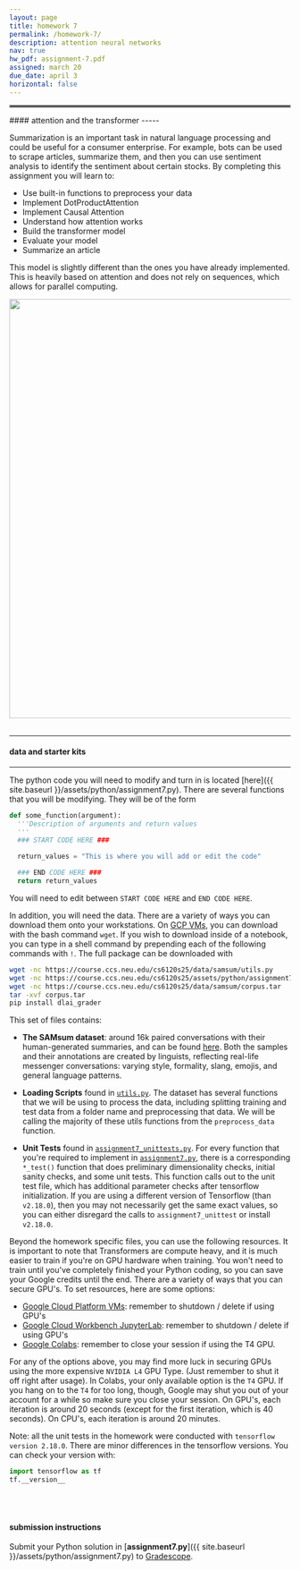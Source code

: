 ```yaml
---
layout: page
title: homework 7
permalink: /homework-7/
description: attention neural networks
nav: true
hw_pdf: assignment-7.pdf
assigned: march 20
due_date: april 3
horizontal: false
---
```


<hr style="border:2px solid gray">
#### attention and the transformer
-----

Summarization is an important task in natural language processing and could be useful for a consumer enterprise. For example, bots can be used to scrape articles, summarize them, and then you can use sentiment analysis to identify the sentiment about certain stocks. By completing this assignment you will learn to:

* Use built-in functions to preprocess your data
* Implement DotProductAttention
* Implement Causal Attention
* Understand how attention works
* Build the transformer model
* Evaluate your model
* Summarize an article

This model is slightly different than the ones you have already implemented. This is heavily based on attention and does not rely on sequences, which allows for parallel computing.

<center>
<img 
  src="https://deadline.com/wp-content/uploads/2024/09/Transformers-One.jpg"
  width="750" height="auto">
</center>
<br>

-----
#### data and starter kits
-----

The python code you will need to modify and turn in is located [here]({{ site.baseurl }}/assets/python/assignment7.py). There are several functions that you will be modifying. They will be of the form

  ```python
  def some_function(argument):
    '''Description of arguments and return values
    '''
    ### START CODE HERE ###

    return_values = "This is where you will add or edit the code"

    ### END CODE HERE ###
    return return_values
  ```

You will need to edit between `START CODE HERE` and `END CODE HERE`.

In addition, you will need the data. There are a variety of ways you can download them onto your workstations. On [GCP VMs](https://console.cloud.google.com/compute/instances), you can download with the bash command `wget`. If you wish to download inside of a notebook, you can type in a shell command by prepending each of the following commands with `!`. The full package can be downloaded with

  ```bash
  wget -nc https://course.ccs.neu.edu/cs6120s25/data/samsum/utils.py
  wget -nc https://course.ccs.neu.edu/cs6120s25/assets/python/assignment7_unittests.py
  wget -nc https://course.ccs.neu.edu/cs6120s25/data/samsum/corpus.tar
  tar -xvf corpus.tar
  pip install dlai_grader
  ```

This set of files contains:

* **The SAMsum dataset**: around 16k paired conversations with their human-generated summaries, and can be found [here](https://course.ccs.neu.edu/cs6120s25/data/samsum/). Both the samples and their annotations are created by linguists, reflecting real-life messenger conversations: varying style, formality, slang, emojis, and general language patterns. 

* **Loading Scripts** found in [`utils.py`](https://course.ccs.neu.edu/cs6120s25/data/samsum/utils.py). The dataset has several functions that we will be using to process the data, including splitting training and test data from a folder name and preprocessing that data. We will be calling the majority of these utils functions from the `preprocess_data` function.

* **Unit Tests** found in [`assignment7_unittests.py`](https://course.ccs.neu.edu/cs6120s25/assets/python/assignment7_unittests.py). For every function that you're required to implement in [`assignment7.py`](https://course.ccs.neu.edu/cs6120s25/assets/python/assignment7.py), there is a corresponding `*_test()` function that does preliminary dimensionality checks, initial sanity checks, and some unit tests. This function calls out to the unit test file, which has additional parameter checks after tensorflow initialization. If you are using a different version of Tensorflow (than `v2.18.0`), then you may not necessarily get the same exact values, so you can either disregard the calls to `assignment7_unittest` or install `v2.18.0`.

Beyond the homework specific files, you can use the following resources. It is important to note that Transformers are compute heavy, and it is much easier to train if you're on GPU  hardware when training. You won't need to train until you've completely finished your Python coding, so you can save your Google credits until the end. There are a variety of ways that you can secure GPU's. To set resources, here are some options:

  * [Google Cloud Platform VMs](https://console.cloud.google.com/compute/): remember to shutdown / delete if using GPU's
  * [Google Cloud Workbench JupyterLab](https://console.cloud.google.com/vertex-ai/workbench): remember to shutdown / delete if using GPU's
  * [Google Colabs](https://colab.research.google.com/): remember to close your session if using the T4 GPU.

For any of the options above, you may find more luck in securing GPUs using the more expensive `NVIDIA L4` GPU Type. (Just remember to shut it off right after usage). In Colabs, your only available option is the `T4` GPU. If you hang on to the `T4` for too long, though, Google may shut you out of your account for a while so make sure you close your session. On GPU's, each iteration is around 20 seconds (except for the first iteration, which is 40 seconds). On CPU's, each iteration is around 20 minutes.

Note: all the unit tests in the homework were conducted with `tensorflow version 2.18.0`. There are minor differences in the tensorflow versions. You can check your version with:

```python
import tensorflow as tf
tf.__version__
```

<br>
<br>

#### submission instructions

Submit your Python solution in [**assignment7.py**]({{ site.baseurl }}/assets/python/assignment7.py) to [Gradescope](http://gradescope.com).

